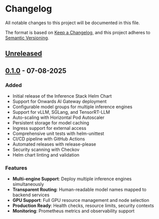 # Changelog

All notable changes to this project will be documented in this file.

The format is based on [Keep a Changelog](https://keepachangelog.com/en/1.0.0/),
and this project adheres to [Semantic Versioning](https://semver.org/spec/v2.0.0.html).

## [Unreleased]

## [0.1.0] - 07-08-2025

### Added

- Initial release of the Inference Stack Helm Chart
- Support for Onwards AI Gateway deployment
- Configurable model groups for multiple inference engines
- Support for vLLM, SGLang, and TensorRT-LLM
- Auto-scaling with Horizontal Pod Autoscaler
- Persistent storage for model caching
- Ingress support for external access
- Comprehensive unit tests with helm-unittest
- CI/CD pipeline with GitHub Actions
- Automated releases with release-please
- Security scanning with Checkov
- Helm chart linting and validation

### Features

- **Multi-engine Support**: Deploy multiple inference engines simultaneously
- **Transparent Routing**: Human-readable model names mapped to backend services  
- **GPU Support**: Full GPU resource management and node selection
- **Production Ready**: Health checks, resource limits, security contexts
- **Monitoring**: Prometheus metrics and observability support

[Unreleased]: https://github.com/your-org/inference-stack/compare/v0.1.0...HEAD
[0.1.0]: https://github.com/your-org/inference-stack/releases/tag/v0.1.0
